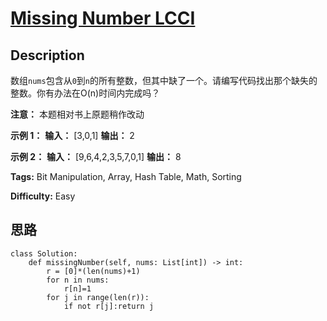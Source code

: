 # [Missing Number LCCI][title]

## Description

数组`nums`包含从`0`到`n`的所有整数，但其中缺了一个。请编写代码找出那个缺失的整数。你有办法在O(n)时间内完成吗？

**注意：** 本题相对书上原题稍作改动

**示例 1：**
            **输入：** [3,0,1]    **输出：** 2



**示例 2：**
            **输入：** [9,6,4,2,3,5,7,0,1]    **输出：** 8    


**Tags:** Bit Manipulation, Array, Hash Table, Math, Sorting

**Difficulty:** Easy

## 思路

``` python3
class Solution:
    def missingNumber(self, nums: List[int]) -> int:
        r = [0]*(len(nums)+1)
        for n in nums:
            r[n]=1
        for j in range(len(r)):
            if not r[j]:return j
```

[title]: https://leetcode-cn.com/problems/missing-number-lcci
